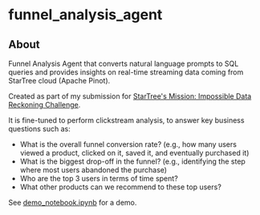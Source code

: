 # funnel_analysis_agent

## About

Funnel Analysis Agent that converts natural language prompts to SQL queries and provides insights on real-time streaming data coming from StarTree cloud (Apache Pinot).

Created as part of my submission for [StarTree's Mission: Impossible Data Reckoning Challenge](https://startree.ai/startree-mission-impossible).

It is fine-tuned to perform clickstream analysis, to answer key business questions such as:

-   What is the overall funnel conversion rate? (e.g., how many users viewed a product, clicked on it, saved it, and eventually purchased it)
-   What is the biggest drop-off in the funnel? (e.g., identifying the step where most users abandoned the purchase)
-   Who are the top 3 users in terms of time spent?
-   What other products can we recommend to these top users?

See [demo_notebook.ipynb](funnel_analysis_agent/demo_notebook.ipynb) for a demo.
